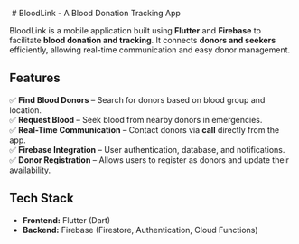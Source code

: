  # BloodLink - A Blood Donation Tracking App  

BloodLink is a mobile application built using **Flutter** and **Firebase** to facilitate **blood donation and tracking**. It connects **donors and seekers** efficiently, allowing real-time communication and easy donor management.  

## Features  

✅ **Find Blood Donors** – Search for donors based on blood group and location.  
✅ **Request Blood** – Seek blood from nearby donors in emergencies.  
✅ **Real-Time Communication** – Contact donors via **call** directly from the app.  
✅ **Firebase Integration** – User authentication, database, and notifications.  
✅ **Donor Registration** – Allows users to register as donors and update their availability.  

## Tech Stack  

- **Frontend:** Flutter (Dart)  
- **Backend:** Firebase (Firestore, Authentication, Cloud Functions)  


